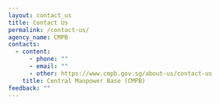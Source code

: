 ```yaml
---
layout: contact_us
title: Contact Us
permalink: /contact-us/
agency_name: CMPB
contacts:
  - content:
      - phone: ""
      - email: ""
      - other: https://www.cmpb.gov.sg/about-us/contact-us
    title: Central Manpower Base (CMPB)
feedback: ""
---
```

